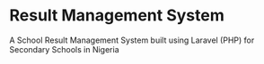 # Result Management System
A School Result Management System built using Laravel (PHP) for Secondary Schools in Nigeria
